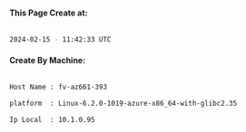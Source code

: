 
   
#### This Page Create at:

```bash

2024-02-15 - 11:42:33 UTC

```

#### Create By Machine:

```bash

Host Name : fv-az661-393

platform  : Linux-6.2.0-1019-azure-x86_64-with-glibc2.35

Ip Local  : 10.1.0.95

```

